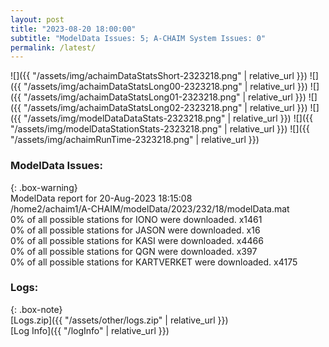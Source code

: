 ```yaml
---
layout: post
title: "2023-08-20 18:00:00"
subtitle: "ModelData Issues: 5; A-CHAIM System Issues: 0"
permalink: /latest/
---
```


![]({{ "/assets/img/achaimDataStatsShort-2323218.png" | relative_url }})
![]({{ "/assets/img/achaimDataStatsLong00-2323218.png" | relative_url }})
![]({{ "/assets/img/achaimDataStatsLong01-2323218.png" | relative_url }})
![]({{ "/assets/img/achaimDataStatsLong02-2323218.png" | relative_url }})
![]({{ "/assets/img/modelDataDataStats-2323218.png" | relative_url }})
![]({{ "/assets/img/modelDataStationStats-2323218.png" | relative_url }})
![]({{ "/assets/img/achaimRunTime-2323218.png" | relative_url }})


### ModelData Issues:  
  
{: .box-warning}  
 ModelData report for 20-Aug-2023 18:15:08   
 /home2/achaim1/A-CHAIM/modelData/2023/232/18/modelData.mat   
 0% of all possible stations for IONO were downloaded. x1461   
 0% of all possible stations for JASON were downloaded. x16   
 0% of all possible stations for KASI were downloaded. x4466   
 0% of all possible stations for QGN were downloaded. x397   
 0% of all possible stations for KARTVERKET were downloaded. x4175   
  


### Logs:  
  
{: .box-note}  
[Logs.zip]({{ "/assets/other/logs.zip" | relative_url }})  
[Log Info]({{ "/logInfo" | relative_url }})  
